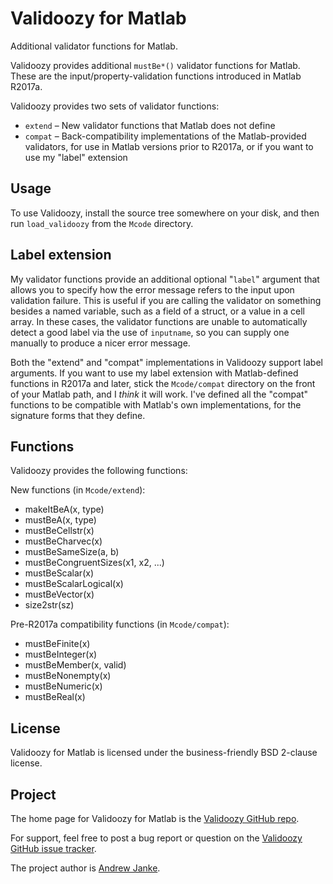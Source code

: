 Validoozy for Matlab
========================

Additional validator functions for Matlab.

Validoozy provides additional `mustBe*()` validator functions for Matlab.
These are the input/property-validation functions introduced in Matlab R2017a.

Validoozy provides two sets of validator functions:

* `extend` – New validator functions that Matlab does not define
* `compat` – Back-compatibility implementations of the Matlab-provided validators, for use in Matlab versions prior to R2017a, or if you want to use my "label" extension

## Usage

To use Validoozy, install the source tree somewhere on your disk, and then run `load_validoozy` from the `Mcode` directory.

## Label extension

My validator functions provide an additional optional "`label`" argument that allows you to specify how the error message refers to the input upon validation failure.
This is useful if you are calling the validator on something besides a named variable, such as a field of a struct, or a value in a cell array.
In these cases, the validator functions are unable to automatically detect a good label via the use of `inputname`, so you can supply one manually to produce a nicer error message.

Both the "extend" and "compat" implementations in Validoozy support label arguments.
If you want to use my label extension with Matlab-defined functions in R2017a and later, stick the `Mcode/compat` directory on the front of your Matlab path, and I _think_ it will work.
I've defined all the "compat" functions to be compatible with Matlab's own implementations, for the signature forms that they define.

## Functions

Validoozy provides the following functions:

New functions (in `Mcode/extend`):
  * makeItBeA(x, type)
  * mustBeA(x, type)
  * mustBeCellstr(x)
  * mustBeCharvec(x)
  * mustBeSameSize(a, b)
  * mustBeCongruentSizes(x1, x2, ...)
  * mustBeScalar(x)
  * mustBeScalarLogical(x)
  * mustBeVector(x)
  * size2str(sz)

Pre-R2017a compatibility functions (in `Mcode/compat`):
  * mustBeFinite(x)
  * mustBeInteger(x)
  * mustBeMember(x, valid)
  * mustBeNonempty(x)
  * mustBeNumeric(x)
  * mustBeReal(x)

## License

Validoozy for Matlab is licensed under the business-friendly BSD 2-clause license.

## Project

The home page for Validoozy for Matlab is the [Validoozy GitHub repo](https://github.com/apjanke/matlab-validoozy).

For support, feel free to post a bug report or question on the [Validoozy GitHub issue tracker](https://github.com/apjanke/matlab-validoozy/issues).

The project author is [Andrew Janke](https://apjanke.net).
